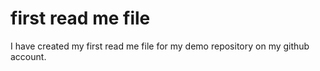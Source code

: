 # first read me file
I have created my first read me file for my demo repository on my github account.
